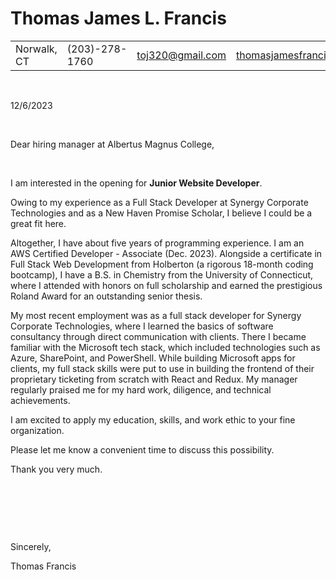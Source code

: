 # Thomas James L. Francis

|             |                |                  |                                          |
| ----------- | -------------- | ---------------- | ---------------------------------------- |
| Norwalk, CT | (203)-278-1760 | toj320@gmail.com | [thomasjamesfrancis.com](https://thomasjamesfrancis.com) |

&nbsp;

12/6/2023

&nbsp;

Dear hiring manager at Albertus Magnus College,

&nbsp;

I am interested in the opening for **Junior Website Developer**.

Owing to my experience as a Full Stack Developer at Synergy Corporate Technologies and as a New Haven Promise Scholar, I believe I could be a great fit here.

Altogether, I have about five years of programming experience. I am an AWS Certified Developer - Associate (Dec. 2023). Alongside a certificate in Full Stack Web Development from Holberton (a rigorous 18-month coding bootcamp), I have a B.S. in Chemistry from the University of Connecticut, where I attended with honors on full scholarship and earned the prestigious Roland Award for an outstanding senior thesis.

My most recent employment was as a full stack developer for Synergy Corporate Technologies, where I learned the basics of software consultancy through direct communication with clients. There I became familiar with the Microsoft tech stack, which included technologies such as Azure, SharePoint, and PowerShell. While building Microsoft apps for clients, my full stack skills were put to use in building the frontend of their proprietary ticketing from scratch with React and Redux. My manager regularly praised me for my hard work, diligence, and technical achievements.

I am excited to apply my education, skills, and work ethic to your fine organization.

Please let me know a convenient time to discuss this possibility.

Thank you very much.

&nbsp;

&nbsp;

&nbsp;

Sincerely,

Thomas Francis
